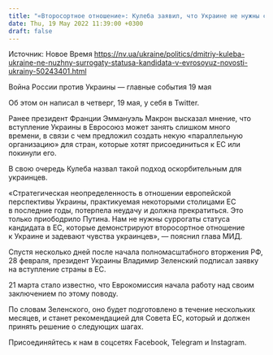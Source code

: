 ```yaml
---
title: "«Второсортное отношение»: Кулеба заявил, что Украине не нужны суррогаты статуса кандидата в ЕС"
date: Thu, 19 May 2022 11:39:00 +0300
draft: false
---
```

Источник: Новое Время https://nv.ua/ukraine/politics/dmitriy-kuleba-ukraine-ne-nuzhny-surrogaty-statusa-kandidata-v-evrosoyuz-novosti-ukrainy-50243401.html


Война России против Украины — главные события 19 мая

 Об этом он написал в четверг, 19 мая, у себя в Twitter.

Ранее президент Франции Эммануэль Макрон высказал мнение, что вступление Украины в Евросоюз может занять слишком много времени, в связи с чем предложил создать некую «параллельную организацию» для стран, которые хотят присоединиться к ЕС или покинули его.

В свою очередь Кулеба назвал такой подход оскорбительным для украинцев.

«Стратегическая неопределенность в отношении европейской перспективы Украины, практикуемая некоторыми столицами ЕС в последние годы, потерпела неудачу и должна прекратиться. Это только приободрило Путина. Нам не нужны суррогаты статуса кандидата в ЕС, которые демонстрируют второсортное отношение к Украине и задевают чувства украинцев», — пояснил глава МИД.

Спустя несколько дней после начала полномасштабного вторжения РФ, 28 февраля, президент Украины Владимир Зеленский подписал заявку на вступление страны в ЕС.

21 марта стало известно, что Еврокомиссия начала работу над своим заключением по этому поводу.

По словам Зеленского, оно будет подготовлено в течение нескольких месяцев, и станет рекомендацией для Совета ЕС, который и должен принять решение о следующих шагах.

Присоединяйтесь к нам в соцсетях Facebook, Telegram и Instagram.
